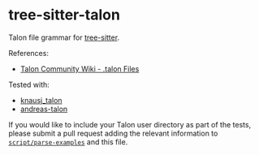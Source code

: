 # tree-sitter-talon

Talon file grammar for [tree-sitter].

References:
- [Talon Community Wiki - .talon Files][talon-wiki]

Tested with:
- [knausj_talon]
- [andreas-talon]

If you would like to include your Talon user directory as part of the tests, please submit a pull request adding the relevant information to [`script/parse-examples`](script/parse-examples#L32-L37) and this file.

[tree-sitter]: https://github.com/tree-sitter/tree-sitter
[talon-wiki]: https://talon.wiki/unofficial_talon_docs/#talon-files
[knausj_talon]: https://github.com/knausj85/knausj_talon
[andreas-talon]: https://github.com/AndreasArvidsson/andreas-talon